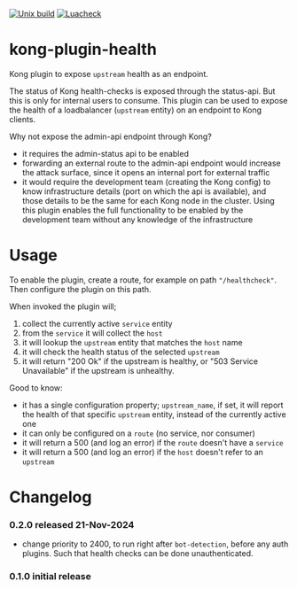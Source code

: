 [![Unix build](https://github.com/Kong/kong-plugin-health/actions/workflows/test.yml/badge.svg)](https://github.com/Kong/kong-plugin-health/actions/workflows/test.yml)
[![Luacheck](https://github.com/Kong/kong-plugin-health/workflows/Lint/badge.svg)](https://github.com/Kong/kong-plugin-health/actions/workflows/lint.yml)

kong-plugin-health
==================

Kong plugin to expose `upstream` health as an endpoint.


The status of Kong health-checks is exposed through the status-api. But this is only for internal users to consume. This plugin can be used to expose the health of a loadbalancer (`upstream` entity) on an endpoint to Kong clients.

Why not expose the admin-api endpoint through Kong?

- it requires the admin-status api to be enabled
- forwarding an external route to the admin-api endpoint would increase the attack surface, since it opens an internal port for external traffic
- it would require the development team (creating the Kong config) to know infrastructure details (port on which the api is available), and those details to be the same for each Kong node in the cluster. Using this plugin enables the full functionality to be enabled by the development team without any knowledge of the infrastructure

Usage
=====

To enable the plugin, create a route, for example on path `"/healthcheck"`. Then configure the plugin on this path.

When invoked the plugin will;

1. collect the currently active `service` entity
2. from the `service` it will collect the `host`
3. it will lookup the `upstream` entity that matches the `host` name
4. it will check the health status of the selected `upstream`
5. it will return "200 Ok" if the upstream is healthy, or "503 Service Unavailable" if the upstream is unhealthy.

Good to know:

- it has a single configuration property; `upstream_name`, if set, it will report the health of that specific `upstream` entity, instead of the currently active one
- it can only be configured on a `route` (no service, nor consumer)
- it will return a 500 (and log an error) if the `route` doesn't have a `service`
- it will return a 500 (and log an error) if the `host` doesn't refer to an `upstream`

Changelog
=========

### 0.2.0 released 21-Nov-2024

- change priority to 2400, to run right after `bot-detection`, before any auth plugins. Such that health checks can be done unauthenticated.

### 0.1.0 initial release
